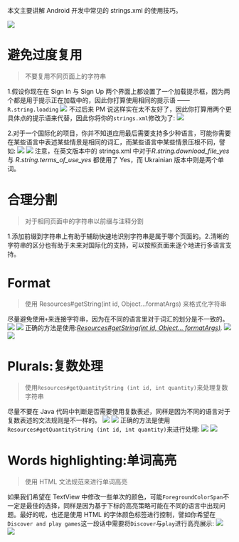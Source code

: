 本文主要讲解 Android 开发中常见的 strings.xml 的使用技巧。

[![](https://i.postimg.cc/DfL8fsVd/image.png)](https://github.com/wx-chevalier/Frontend-Series)

# 避免过度复用

> 不要复用不同页面上的字符串

1.假设你现在在 Sign In 与 Sign Up 两个界面上都设置了一个加载提示框，因为两个都是用于提示正在加载中的，因此你打算使用相同的提示语 —— `R.string.loading`
![](https://coding.net/u/hoteam/p/Cache/git/raw/master/2016/7/3/1-JS87DDYrThImLteYAXtFhQ.png)
不过后来 PM 说这样实在太不友好了，因此你打算用两个更具体点的提示语来代替，因此你将你的`strings.xml`修改为了:
![](https://coding.net/u/hoteam/p/Cache/git/raw/master/2016/7/3/1-36F3gYBBrh0Df8BjfSUW-g.png)

2.对于一个国际化的项目，你并不知道应用最后需要支持多少种语言，可能你需要在某些语言中表述某些情景是相同的词汇，而某些语言中某些情景压根不同，譬如:
![](https://coding.net/u/hoteam/p/Cache/git/raw/master/2016/7/3/1-gyimVk1AvhWWQ6LF4vxL7A.png)
![](https://coding.net/u/hoteam/p/Cache/git/raw/master/2016/7/3/1-hG4uYDhTEIHOyVeU0lRqXw.png)
注意，在英文版本中的 strings.xml 中对于*R.string.download_file_yes* 与 _R.string.terms_of_use_yes_ 都使用了 Yes，而 Ukrainian 版本中则是两个单词。

# 合理分割

> 对于相同页面中的字符串以前缀与注释分割

1.添加前缀到字符串上有助于辅助快速地识别字符串是属于哪个页面的。2.清晰的字符串的区分也有助于未来对国际化的支持，可以按照页面来逐个地进行多语言支持。

# Format

> 使用 Resources#getString(int id, Object...formatArgs) 来格式化字符串

尽量避免使用`+`来连接字符串，因为在不同的语言里对于词汇的划分是不一致的。
![](https://coding.net/u/hoteam/p/Cache/git/raw/master/2016/7/3/1-CY9aQc_Zg8q0Q17_y20MyA.png)
![](https://coding.net/u/hoteam/p/Cache/git/raw/master/2016/7/3/1-CMnyPXvHDND8RAFBfceSMQ.png)
正确的方法是使用:[_Resources#getString(int id, Object… formatArgs)_](https://developer.android.com/reference/android/content/res/Resources.html#getString%28int,%20java.lang.Object...%29)_._
![](https://coding.net/u/hoteam/p/Cache/git/raw/master/2016/7/3/1-DSiEeB9gWTwCOJyxzUqMyA.png)
![](https://coding.net/u/hoteam/p/Cache/git/raw/master/2016/7/3/1-YXwYDDkBkDmopx47uJtR6w.png)

# Plurals:复数处理

> 使用`Resources#getQuantityString (int id, int quantity)`来处理复数字符串

尽量不要在 Java 代码中判断是否需要使用复数表述，同样是因为不同的语言对于复数表述的文法规则是不一样的。
![](https://coding.net/u/hoteam/p/Cache/git/raw/master/2016/7/3/1-4NH4qsPMMSQ70QV8zvOH-A.png)
![](https://coding.net/u/hoteam/p/Cache/git/raw/master/2016/7/3/1-WxoCPGta9uGTIoxfmXg3pA.png)
正确的方法是使用`Resources#getQuantityString (int id, int quantity)`来进行处理:
![](https://coding.net/u/hoteam/p/Cache/git/raw/master/2016/7/3/1-_KVd1Fhu4xUIy9cAdL7Acw.png)
![](https://coding.net/u/hoteam/p/Cache/git/raw/master/2016/7/3/1-jaGAm1mVsrKUCYH0LBN-_A.png)

# Words highlighting:单词高亮

> 使用 HTML 文法规范来进行单词高亮

如果我们希望在 TextView 中修改一些单次的颜色，可能`ForegroundColorSpan`不一定是最佳的选择，同样是因为基于下标的高亮策略可能在不同的语言中出现问题。最好的呢，也还是使用 HTML 的字体颜色标签进行控制，譬如你希望在`Discover and play games`这一段话中需要将`Discover`与`play`进行高亮展示:
![](https://coding.net/u/hoteam/p/Cache/git/raw/master/2016/7/3/1--v6s0KtpNaszxun2wITpoQ.png)
![](https://coding.net/u/hoteam/p/Cache/git/raw/master/2016/7/3/1-YXwYDDkBkDmopx47uJtR6w.png)

